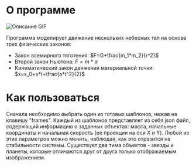 # О программе

![Описание GIF](./demo.gif)

 Программа моделирует движение нескольких небесных тел на основе трех физических законов:
 - Закон всемирного тяготения: $F=G*\frac{m_1*m_2}{r^2}$
 - Второй закон Ньютона: $F = m*a$
 - Кинематический закон движения материальной точки: $x=x_0+v*t+\frac{a*t^2}{2}$

# Как пользоваться
Сначала необходимо выбрать один из готовых шаблонов, нажав на клавишу "frames". Каждый из шаблонов представляет из себя json файл, содержащий информацию о заданных объектах: масса, начальные координаты и начальная скорость (ее проекции на оси X и Y). Любой из этих параметров можно менять, наблюдая, как это отразится на стабильности системы. Существует два тима объектов - звезды и планеты, которые отличаются друг от друга только отображаемым изображением.
